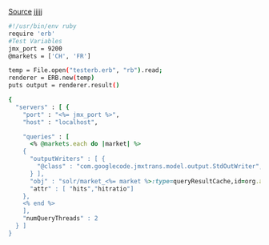 
[Source](http://stackoverflow.com/questions/18202485/how-to-test-the-result-of-applying-a-puppet-template-to-given-test-parameters "Test the result of a puppet template given test parameters")
jjjjj

```sh
#!/usr/bin/env ruby
require 'erb'
#Test Variables
jmx_port = 9200
@markets = ['CH', 'FR']

temp = File.open("testerb.erb", "rb").read;
renderer = ERB.new(temp)
puts output = renderer.result()
```

```ruby
{
  "servers" : [ {
    "port" : "<%= jmx_port %>",
    "host" : "localhost",

    "queries" : [
      <% @markets.each do |market| %>
    {
      "outputWriters" : [ {
        "@class" : "com.googlecode.jmxtrans.model.output.StdOutWriter",
      } ],
      "obj" : "solr/market_<%= market %>:type=queryResultCache,id=org.apache.solr.search.LRUCache",
      "attr" : [ "hits","hitratio"]
    },
    <% end %>
    ],
    "numQueryThreads" : 2
  } ]
}
```
